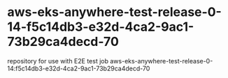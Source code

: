 # aws-eks-anywhere-test-release-0-14-f5c14db3-e32d-4ca2-9ac1-73b29ca4decd-70
repository for use with E2E test job aws-eks-anywhere-test-release-0-14:f5c14db3-e32d-4ca2-9ac1-73b29ca4decd-70
